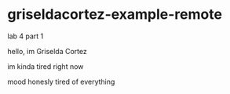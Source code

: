 # griseldacortez-example-remote
lab 4 part 1

hello, im Griselda Cortez

im kinda tired right now

mood honesly tired of everything 

